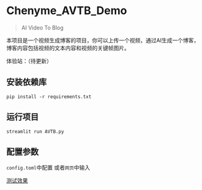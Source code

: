# Chenyme_AVTB_Demo
> AI Video To Blog

本项目是一个视频生成博客的项目，你可以上传一个视频，通过AI生成一个博客，博客内容包括视频的文本内容和视频的关键帧图片。

体验站：（待更新）

## 安装依赖库

```
pip install -r requirements.txt
```

## 运行项目

```
streamlit run AVTB.py
```

## 配置参数
`config.toml`中配置
或者`网页`中输入

[测试效果](https://github.com/Chenyme/Chenyme_AVTB_Demo/blob/main/output/test/output.md)
